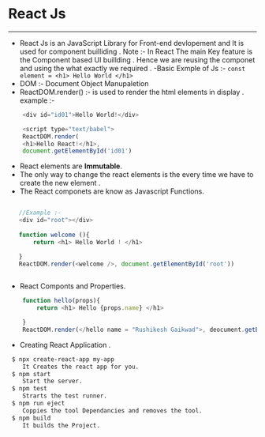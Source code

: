 # React Js
-----

- React Js is an JavaScript Library for Front-end devlopement and 
  It is used for component builliding .
	Note :- In React The main Key feature is the Component based UI buillding . Hence we are reusing the componet and using the what 
		  exactly we required .
 -Basic Exmple of Js :- 
	` const element = <h1> Hello World </h1> `
- DOM :- Document Object Manupaletion 
- ReactDOM.render() :- is used to render the html elements in display .
example :- 
	
```js 
	<div id="id01">Hello World!</div>

	<script type="text/babel">
	ReactDOM.render(
    <h1>Hello React!</h1>,
    document.getElementById('id01')

``` 

- React elements are **Immutable**.
- The only way to change the react elements is the every time we have to create the 
  new element .
- The React componets are know as Javascript Functions.

 ```js 
 
	//Example :- 
	<div id="root"></div>
	
	function welcome (){
		return <h1> Hello World ! </h1>

	}
	ReactDOM.render(<welcome />, document.getElementById('root')) 
	
``` 
	
- React Componts and Properties.
```js 
	function hello(props){
		return <h1> Hello {props.name} </h1>

	}
	ReactDOM.render(</hello name = "Rushikesh Gaikwad">, deocument.getElementById('root')
```
- Creating React Application .
```sh
 $ npx create-react-app my-app 
	It Creates the react app for you.
 $ npm start 
 	Start the server.
 $ npm test 
 	Strarts the test runner.
 $ npm run eject 
 	Coppies the tool Dependancies and removes the tool.
 $ npm build 
	It builds the Project.

```

